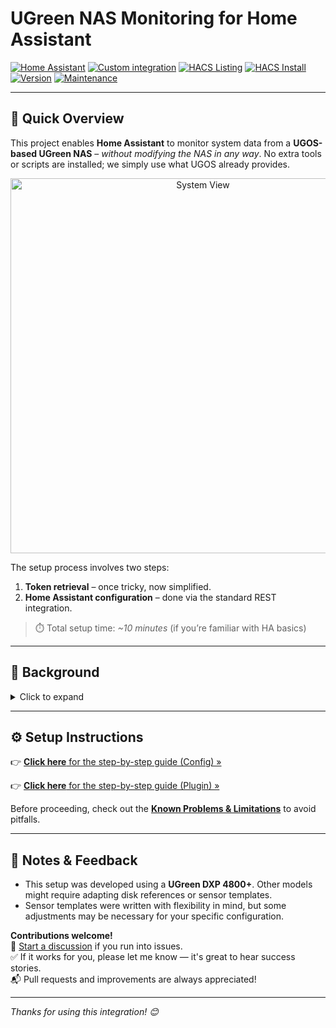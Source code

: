 # UGreen NAS Monitoring for Home Assistant

[![Home Assistant](https://img.shields.io/badge/Home%20Assistant-%2341BDF5.svg)](https://www.home-assistant.io)
[![Custom integration](https://img.shields.io/badge/Custom%20Integration-%2341BDF5.svg)](https://www.home-assistant.io/getting-started/concepts-terminology)
[![HACS Listing](https://img.shields.io/badge/HACS%20Listing-not%20needed-red.svg)](https://github.com/hacs)
[![HACS Install](https://img.shields.io/badge/HACS%20Install-not%20needed-red.svg)](https://github.com/hacs)
[![Version](https://img.shields.io/badge/Version-v2025.05.1-green.svg)](https://github.com/Tom-Bom-badil/home-assistant_helios-vallox/releases)
[![Maintenance](https://img.shields.io/badge/Maintained%3F-yes-green.svg)](https://github.com/Tom-Bom-badil/home-assistant_helios-vallox/graphs/commit-activity)

---

## 🚀 Quick Overview

This project enables **Home Assistant** to monitor system data from a **UGOS-based UGreen NAS** – *without modifying the NAS in any way*. No extra tools or scripts are installed; we simply use what UGOS already provides.

<p align="center">
  <img src="https://github.com/user-attachments/assets/2f3053ac-35a0-42af-af59-087d0ec2134a" alt="System View" width="600"/>
</p>

The setup process involves two steps:

1. **Token retrieval** – once tricky, now simplified.  
2. **Home Assistant configuration** – done via the standard REST integration.

> ⏱️ Total setup time: *~10 minutes* (if you’re familiar with HA basics)

---

## 📖 Background

<details>
  <summary>Click to expand</summary>

When migrating from my old QNAP to a UGreen DXP, I encountered a few issues.

First, my virtual machines wouldn’t boot properly. After some digging, I solved the problem — [full details here](https://discord.com/channels/1208438687168335913/1270855790147797104/1318333164455723070) on Discord.

Then came the real issue: UGOS doesn’t expose system data like CPU or RAM usage through standard interfaces. Unlike QNAP (which has a built-in Home Assistant integration), I couldn’t find any plug-and-play option.

So I started building something myself — not beautiful, not plug-and-play — but it works. And it’s a solid proof-of-concept for anyone wanting Home Assistant insights from a UGreen NAS.

<p align="center">
  <img src="https://github.com/user-attachments/assets/37f5f5d5-9998-4879-bdfa-8fa4d5590ef0" alt="HA Dashboard Example" width="600"/>
</p>

</details>

---

## ⚙️ Setup Instructions

👉 [**Click here** for the step-by-step guide (Config) »](https://github.com/Tom-Bom-badil/ugreen_nas/blob/main/docs/how_to_setup.md)

👉 [**Click here** for the step-by-step guide (Plugin) »](https://github.com/Tom-Bom-badil/ugreen_nas/blob/main/docs/how_to_setup.md)

Before proceeding, check out the [**Known Problems & Limitations**](https://github.com/Tom-Bom-badil/ugreen_nas/discussions/2) to avoid pitfalls.

---

## 📝 Notes & Feedback

- This setup was developed using a **UGreen DXP 4800+**. Other models might require adapting disk references or sensor templates.
- Sensor templates were written with flexibility in mind, but some adjustments may be necessary for your specific configuration.

**Contributions welcome!**  
💬 [Start a discussion](https://github.com/Tom-Bom-badil/ugreen_nas/discussions) if you run into issues.  
✅ If it works for you, please let me know — it's great to hear success stories.  
📬 Pull requests and improvements are always appreciated!

---

*Thanks for using this integration! 😊*